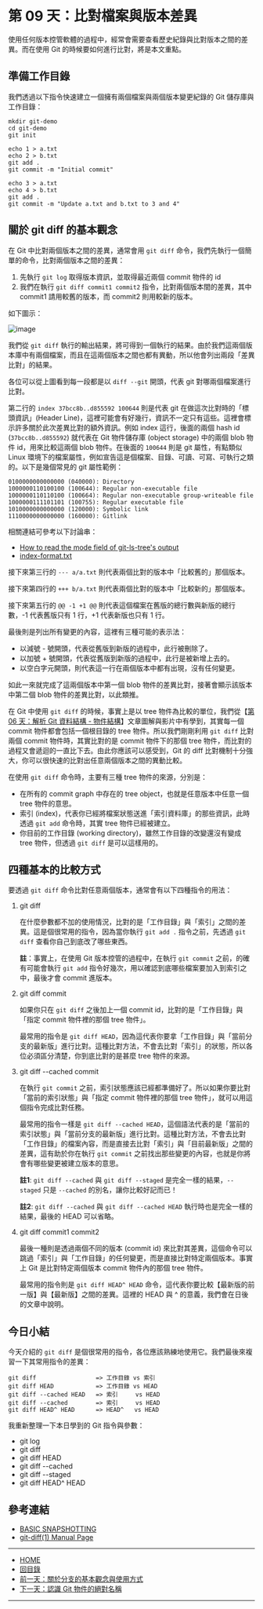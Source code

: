 第 09 天：比對檔案與版本差異
===========================================

使用任何版本控管軟體的過程中，經常會需要查看歷史紀錄與比對版本之間的差異。而在使用 Git 的時候要如何進行比對，將是本文重點。

準備工作目錄
-----------

我們透過以下指令快速建立一個擁有兩個檔案與兩個版本變更紀錄的 Git 儲存庫與工作目錄：

	mkdir git-demo
	cd git-demo
	git init
	
	echo 1 > a.txt
	echo 2 > b.txt
	git add .
	git commit -m "Initial commit"
	
	echo 3 > a.txt
	echo 4 > b.txt
	git add .
	git commit -m "Update a.txt and b.txt to 3 and 4"


關於 git diff 的基本觀念
------------------------

在 Git 中比對兩個版本之間的差異，通常會用 `git diff` 命令，我們先執行一個簡單的命令，比對兩個版本之間的差異：

1. 先執行 `git log` 取得版本資訊，並取得最近兩個 commit 物件的 id
2. 我們在執行 `git diff commit1 commit2` 指令，比對兩個版本間的差異，其中 commit1 請用較舊的版本，而 commit2 則用較新的版本。

如下圖示：

![image](../figures/09/01.png)

我們從 `git diff` 執行的輸出結果，將可得到一個執行的結果。由於我們這兩個版本庫中有兩個檔案，而且在這兩個版本之間也都有異動，所以他會列出兩段「差異比對」的結果。

各位可以從上圖看到每一段都是以 `diff --git` 開頭，代表 git 對哪兩個檔案進行比對。

第二行的 `index 37bcc8b..d855592 100644` 則是代表 git 在做這次比對時的「標頭資訊」(Header Line)，這裡可能會有好幾行，資訊不一定只有這些。這裡會標示許多關於此次差異比對的額外資訊。例如 index 這行，後面的兩個 hash id (`37bcc8b..d855592`) 就代表在 Git 物件儲存庫 (object storage) 中的兩個 blob 物件 id，用來比較這兩個 blob 物件。在後面的 `100644` 則是 git 屬性，有點類似 Linux 環境下的檔案屬性，例如宣告這是個檔案、目錄、可讀、可寫、可執行之類的。以下是幾個常見的 git 屬性範例：
	
	0100000000000000 (040000): Directory
	1000000110100100 (100644): Regular non-executable file
	1000000110110100 (100664): Regular non-executable group-writeable file
	1000000111101101 (100755): Regular executable file
	1010000000000000 (120000): Symbolic link
	1110000000000000 (160000): Gitlink

相關連結可參考以下討論串：

* [How to read the mode field of git-ls-tree's output](http://stackoverflow.com/questions/737673/how-to-read-the-mode-field-of-git-ls-trees-output)
* [index-format.txt](https://github.com/gitster/git/blob/master/Documentation/technical/index-format.txt)

接下來第三行的 `--- a/a.txt` 則代表兩個比對的版本中「比較舊的」那個版本。

接下來第四行的 `+++ b/a.txt` 則代表兩個比對的版本中「比較新的」那個版本。

接下來第五行的 `@@ -1 +1 @@` 則代表這個檔案在舊版的總行數與新版的總行數，-1 代表舊版只有 1 行，+1 代表新版也只有 1 行。

最後則是列出所有變更的內容，這裡有三種可能的表示法：

* 以減號 - 號開頭，代表從舊版到新版的過程中，此行被刪除了。
* 以加號 + 號開頭，代表從舊版到新版的過程中，此行是被新增上去的。
* 以空白字元開頭，則代表這一行在兩個版本中都有出現，沒有任何變更。

如此一來就完成了這兩個版本中第一個 blob 物件的差異比對，接著會顯示該版本中第二個 blob 物件的差異比對，以此類推。

在 Git 中使用 `git diff` 的時候，事實上是以 tree 物件為比較的單位，我們從【[第 06 天：解析 Git 資料結構 - 物件結構](06.md)】文章圖解與影片中有學到，其實每一個 commit 物件都會包括一個根目錄的 tree 物件。所以我們剛剛利用 `git diff` 比對兩個 commit 物件時，其實比對的是 commit 物件下的那個 tree 物件，而比對的過程又會遞迴的一直比下去。由此你應該可以感受到，Git 的 diff 比對機制十分強大，你可以很快速的比對出任意兩個版本之間的異動比較。

在使用 `git diff` 命令時，主要有三種 tree 物件的來源，分別是：

* 在所有的 commit graph 中存在的 tree object，也就是任意版本中任意一個 tree 物件的意思。
* 索引 (index)，代表你已經將檔案狀態送進「索引資料庫」的那些資訊，此時透過 `git add` 命令時，其實 tree 物件已經被建立。
* 你目前的工作目錄 (working directory)，雖然工作目錄的改變還沒有變成 tree 物件，但透過 `git diff` 是可以這樣用的。

四種基本的比較方式
-----------------

要透過 `git diff` 命令比對任意兩個版本，通常會有以下四種指令的用法：

1. git diff

	在什麼參數都不加的使用情況，比對的是「工作目錄」與「索引」之間的差異。這是個很常用的指令，因為當你執行 `git add .` 指令之前，先透過 `git diff` 查看你自己到底改了哪些東西。

	**註**：事實上，在使用 Git 版本控管的過程中，在執行 `git commit` 之前，的確有可能會執行 `git add` 指令好幾次，用以確認到底哪些檔案要加入到索引之中，最後才會 commit 進版本。

2. git diff commit

	如果你只在 `git diff` 之後加上一個 commit id，比對的是「工作目錄」與「指定 commit 物件裡的那個 tree 物件」。

	最常用的指令是 `git diff HEAD`，因為這代表你要拿「工作目錄」與「當前分支的最新版」進行比對。這種比對方法，不會去比對「索引」的狀態，所以各位必須區分清楚，你到底比對的是甚麼 tree 物件的來源。

3. git diff --cached commit

	在執行 `git commit` 之前，索引狀態應該已經都準備好了。所以如果你要比對「當前的索引狀態」與「指定 commit 物件裡的那個 tree 物件」，就可以用這個指令完成比對任務。

	最常用的指令一樣是 `git diff --cached HEAD`，這個語法代表的是「當前的索引狀態」與「當前分支的最新版」進行比對。這種比對方法，不會去比對「工作目錄」的檔案內容，而是直接去比對「索引」與「目前最新版」之間的差異，這有助於你在執行 `git commit` 之前找出那些變更的內容，也就是你將會有哪些變更被建立版本的意思。            

	**註1**: `git diff --cached` 與 `git diff --staged` 是完全一樣的結果，`--staged` 只是 `--cached` 的別名，讓你比較好記而已！

	**註2**: `git diff --cached` 與 `git diff --cached HEAD` 執行時也是完全一樣的結果，最後的 HEAD 可以省略。

4. git diff commit1 commit2

	最後一種則是透過兩個不同的版本 (commit id) 來比對其差異，這個命令可以跳過「索引」與「工作目錄」的任何變更，而是直接比對特定兩個版本。事實上 Git 是比對特定兩個版本 commit 物件內的那個 tree 物件。

	最常用的指令則是 `git diff HEAD^ HEAD` 命令，這代表你要比較【最新版的前一版】與【最新版】之間的差異。這裡的 HEAD 與 ^ 的意義，我們會在日後的文章中說明。


今日小結
-------

今天介紹的 `git diff` 是個很常用的指令，各位應該熟練地使用它。我們最後來複習一下其常用指令的差異：

    git diff                 => 工作目錄 vs 索引
    git diff HEAD            => 工作目錄 vs HEAD
	git diff --cached HEAD   => 索引     vs HEAD
    git diff --cached        => 索引     vs HEAD
	git diff HEAD^ HEAD	     => HEAD^   vs HEAD



我重新整理一下本日學到的 Git 指令與參數：

* git log
* git diff 
* git diff HEAD
* git diff --cached
* git diff --staged
* git diff HEAD^ HEAD

參考連結
-------

* [BASIC SNAPSHOTTING](http://gitref.org/basic/#diff)
* [git-diff(1) Manual Page](https://www.kernel.org/pub/software/scm/git/docs/git-diff.html)


-------
* [HOME](../README.md)
* [回目錄](README.md)
* [前一天：關於分支的基本觀念與使用方式](08.md)
* [下一天：認識 Git 物件的絕對名稱](10.md)

-------


